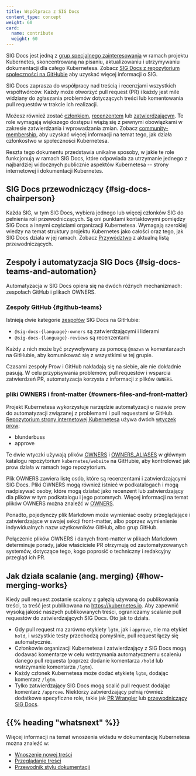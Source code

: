 ```yaml
---
title: Współpraca z SIG Docs
content_type: concept
weight: 60
card:
  name: contribute
  weight: 60
---
```


<!-- overview -->

SIG Docs jest jedną z [grup specjalnego zainteresowania](https://github.com/kubernetes/community/blob/master/sig-list.md)
w ramach
projektu Kubernetes, skoncentrowaną na pisaniu, aktualizowaniu i
utrzymywaniu dokumentacji dla całego Kubernetesa. Zobacz
[SIG Docs z repozytorium społeczności na GitHubie](https://github.com/kubernetes/community/tree/master/sig-docs) aby
uzyskać więcej informacji o SIG.

SIG Docs zaprasza do współpracy nad treścią i recenzjami wszystkich współtwórców. Każdy
może otworzyć pull request (PR) i każdy jest mile widziany do zgłaszania
problemów dotyczących treści lub komentowania pull requestów w trakcie ich realizacji.

Możesz również zostać [członkiem](/docs/contribute/participate/roles-and-responsibilities/#members),
[recenzentem](/docs/contribute/participate/roles-and-responsibilities/#reviewers)
lub [zatwierdzającym](/docs/contribute/participate/roles-and-responsibilities/#approvers).
Te role wymagają większego dostępu i wiążą się z pewnymi
obowiązkami w zakresie zatwierdzania i wprowadzania zmian. Zobacz
[community-membership](https://github.com/kubernetes/community/blob/master/community-membership.md),
aby uzyskać więcej informacji na temat tego, jak działa członkostwo w społeczności Kubernetesa.

Reszta tego dokumentu przedstawia unikalne sposoby, w jakie te role funkcjonują
w ramach SIG Docs, które odpowiada za utrzymanie jednego z najbardziej
widocznych publicznie aspektów Kubernetesa -- strony internetowej i dokumentacji Kubernetes.

<!-- body -->

## SIG Docs przewodniczący {#sig-docs-chairperson}

Każda SIG, w tym SIG Docs, wybiera jednego lub więcej członków SIG do
pełnienia roli przewodniczących. Są oni punktami kontaktowymi pomiędzy SIG
Docs a innymi częściami organizacji Kubernetesa. Wymagają szerokiej wiedzy na
temat struktury projektu Kubernetes jako całości oraz tego, jak SIG
Docs działa w jej ramach. Zobacz [Przywództwo](https://github.com/kubernetes/community/tree/master/sig-docs#leadership)
z aktualną listą przewodniczących.

## Zespoły i automatyzacja SIG Docs {#sig-docs-teams-and-automation}

Automatyzacja w SIG Docs opiera się na dwóch
różnych mechanizmach: zespołach GitHub i plikach OWNERS.

### Zespoły GitHub {#github-teams}

Istnieją dwie kategorie [zespołów](https://github.com/orgs/kubernetes/teams?query=sig-docs) SIG Docs na GitHubie:

- `@sig-docs-{language}-owners` są zatwierdzającymi i liderami
- `@sig-docs-{language}-reviews` są recenzentami

Każdy z nich może być przywoływany za pomocą `@nazwa` w
komentarzach na GitHubie, aby komunikować się z wszystkimi w tej grupie.

Czasami zespoły Prow i GitHub nakładają się na siebie, ale nie
dokładnie pasują. W celu przypisywania problemów, pull requestów i
wsparcia zatwierdzeń PR, automatyzacja korzysta z informacji z plików `OWNERS`.

### pliki OWNERS i front-matter {#owners-files-and-front-matter}

Projekt Kubernetesa wykorzystuje narzędzie automatyzacji o nazwie prow do
automatyzacji związanej z problemami i pull requestami w GitHub.
[Repozytorium strony internetowej Kubernetesa](https://github.com/kubernetes/website) używa
dwóch [wtyczek prow](https://github.com/kubernetes-sigs/prow/tree/main/pkg/plugins):

- blunderbuss
- approve

Te dwie wtyczki używają plików
[OWNERS](https://github.com/kubernetes/website/blob/main/OWNERS) i
[OWNERS_ALIASES](https://github.com/kubernetes/website/blob/main/OWNERS_ALIASES) w
głównym katalogu repozytorium `kubernetes/website` na
GitHubie, aby kontrolować jak prow działa w ramach tego repozytorium.

Plik OWNERS zawiera listę osób, które są recenzentami i zatwierdzającymi SIG
Docs. Pliki OWNERS mogą również istnieć w podkatalogach i mogą nadpisywać osoby,
które mogą działać jako recenzent lub zatwierdzający dla plików w tym podkatalogu
i jego potomnych. Więcej informacji na temat plików OWNERS można znaleźć w
[OWNERS](https://github.com/kubernetes/community/blob/master/contributors/guide/owners.md).

Ponadto, pojedynczy plik Markdown może wymieniać osoby przeglądające i zatwierdzające w swojej
sekcji front-matter, albo poprzez wymienienie indywidualnych nazw użytkowników GitHub, albo grup GitHub.

Połączenie plików OWNERS i danych front-matter w plikach Markdown
determinuje porady, jakie właściciele PR otrzymują od zautomatyzowanych
systemów, dotyczące tego, kogo poprosić o techniczny i redakcyjny przegląd ich PR.

## Jak działa scalanie (ang. merging) {#how-merging-works}

Kiedy pull request zostanie scalony z gałęzią używaną do publikowania treści, ta treść
jest publikowana na https://kubernetes.io. Aby zapewnić wysoką jakość naszych publikowanych treści,
ograniczamy scalanie pull requestów do zatwierdzających SIG Docs. Oto jak to działa.

- Gdy pull request ma zarówno etykiety `lgtm`, jak i `approve`, nie ma etykiet
  `hold`, i wszystkie testy przechodzą pomyślnie, pull request łączy się automatycznie.
- Członkowie organizacji Kubernetesa i zatwierdzający z SIG Docs mogą
  dodawać komentarze w celu wstrzymania automatycznemu scaleniu danego pull
  requesta (poprzez dodanie komentarza `/hold` lub wstrzymanie komentarza `/lgtm`).
- Każdy członek Kubernetesa może dodać etykietę `lgtm`, dodając komentarz `/lgtm`.
- Tylko zatwierdzający SIG Docs mogą scalić pull request dodając
  komentarz `/approve`. Niektórzy zatwierdzający pełnią również dodatkowe specyficzne
  role, takie jak [PR Wrangler](/docs/contribute/participate/pr-wranglers/)
  lub [przewodniczący SIG Docs](#sig-docs-chairperson).



## {{% heading "whatsnext" %}}


Więcej informacji na temat wnoszenia wkładu w dokumentację Kubernetesa można znaleźć w:

- [Wnoszenie nowej treści](/docs/contribute/new-content/)
- [Przeglądanie treści](/docs/contribute/review/reviewing-prs)
- [Przewodnik stylu dokumentacji](/docs/contribute/style/)
